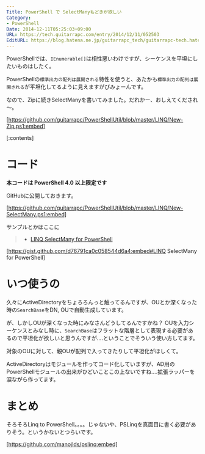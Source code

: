 ```yaml
---
Title: PowerShell で SelectManyもどきが欲しい
Category:
- PowerShell
Date: 2014-12-11T05:25:03+09:00
URL: https://tech.guitarrapc.com/entry/2014/12/11/052503
EditURL: https://blog.hatena.ne.jp/guitarrapc_tech/guitarrapc-tech.hatenablog.com/atom/entry/8454420450076716121
---
```


PowerShellでは、`IEnumerable[]`は相性悪いわけですが、シーケンスを平坦にしたいものはしたく。

PowerShellの`標準出力の配列は展開される`特性を使うと、あたかも`標準出力の配列は展開される`が平坦化してるように見えますがびみょーんです。

なので、Zipに続きSelectManyを書いてみました。だれかー、おしえてくだされ～。

[https://github.com/guitarrapc/PowerShellUtil/blob/master/LINQ/New-Zip.ps1:embed]

[:contents]

# コード

**本コードは PowerShell 4.0 以上限定です**

GitHubに公開しておきます。

[https://github.com/guitarrapc/PowerShellUtil/blob/master/LINQ/New-SelectMany.ps1:embed]

サンプルとかはここに

> - [LINQ SelectMany for PowerShell](https://gist.github.com/d76791ca0c058544d6a4)

[https://gist.github.com/d76791ca0c058544d6a4:embed#LINQ SelectMany for PowerShell]


# いつ使うの

久々にActiveDirectoryをちょろろんっと触ってるんですが、OUとか深くなった時の`SearchBase`をDN, OUで自動生成しています。

が、しかしOUが深くなった時にみなさんどうしてるんですかね？ OUを入力シーケンスとみなし時に、`SearchBase`はフラットな階層として表現する必要があるので平坦化が欲しいと思うんですが....ということでそういう使い方してます。

対象のOUに対して、親OUが配列で入ってきたりして平坦化がほしくて。

ActiveDirectoryはモジュールを作ってコード化していますが、AD用のPowerShellモジュールの出来がひどいことこの上ないですね....拡張ラッパーを涙ながら作ってます。

# まとめ

そろそろLinq to PowerShell。。。。じゃないや、PSLinqを真面目に書く必要がありそう。というかないとつらいです。

[https://github.com/manojlds/pslinq:embed]
